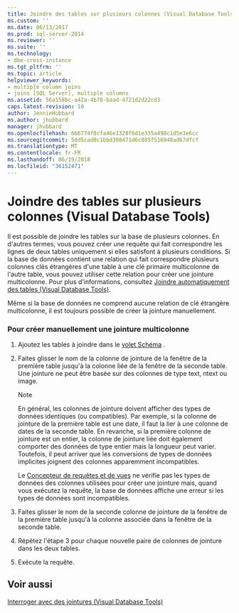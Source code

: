 ```yaml
---
title: Joindre des tables sur plusieurs colonnes (Visual Database Tools) | Microsoft Docs
ms.custom: ''
ms.date: 06/13/2017
ms.prod: sql-server-2014
ms.reviewer: ''
ms.suite: ''
ms.technology:
- dbe-cross-instance
ms.tgt_pltfrm: ''
ms.topic: article
helpviewer_keywords:
- multiple column joins
- joins [SQL Server], multiple columns
ms.assetid: 56a158bc-a42a-4b78-baad-4721d2d22cd3
caps.latest.revision: 10
author: JennieHubbard
ms.author: jhubbard
manager: jhubbard
ms.openlocfilehash: 666774f8cfa46e1328f6d1e335a498c1d5e3e6cc
ms.sourcegitcommit: 5dd5cad0c1bbd308471d6c885f516948ad67dfcf
ms.translationtype: MT
ms.contentlocale: fr-FR
ms.lasthandoff: 06/19/2018
ms.locfileid: "36152471"
---
```

# <a name="join-tables-on-multiple-columns-visual-database-tools"></a>Joindre des tables sur plusieurs colonnes (Visual Database Tools)
  Il est possible de joindre les tables sur la base de plusieurs colonnes. En d'autres termes, vous pouvez créer une requête qui fait correspondre les lignes de deux tables uniquement si elles satisfont à plusieurs conditions. Si la base de données contient une relation qui fait correspondre plusieurs colonnes clés étrangères d'une table à une clé primaire multicolonne de l'autre table, vous pouvez utiliser cette relation pour créer une jointure multicolonne. Pour plus d’informations, consultez [Joindre automatiquement des tables &#40;Visual Database Tools&#41;](visual-database-tools.md).  
  
 Même si la base de données ne comprend aucune relation de clé étrangère multicolonne, il est toujours possible de créer la jointure manuellement.  
  
### <a name="to-manually-create-a-multicolumn-join"></a>Pour créer manuellement une jointure multicolonne  
  
1.  Ajoutez les tables à joindre dans le [volet Schéma](diagram-pane-visual-database-tools.md) .  
  
2.  Faites glisser le nom de la colonne de jointure de la fenêtre de la première table jusqu'à la colonne liée de la fenêtre de la seconde table. Une jointure ne peut être basée sur des colonnes de type text, ntext ou image.  
  
    > [!NOTE]  
    >  En général, les colonnes de jointure doivent afficher des types de données identiques (ou compatibles). Par exemple, si la colonne de jointure de la première table est une date, il faut la lier à une colonne de dates de la seconde table. En revanche, si la première colonne de jointure est un entier, la colonne de jointure liée doit également comporter des données de type entier mais la longueur peut varier. Toutefois, il peut arriver que les conversions de types de données implicites joignent des colonnes apparemment incompatibles.  
    >   
    >  Le [Concepteur de requêtes et de vues](query-and-view-designer-tools-visual-database-tools.md) ne vérifie pas les types de données des colonnes utilisées pour créer une jointure mais, quand vous exécutez la requête, la base de données affiche une erreur si les types de données sont incompatibles.  
  
3.  Faites glisser le nom de la seconde colonne de jointure de la fenêtre de la première table jusqu'à la colonne associée dans la fenêtre de la seconde table.  
  
4.  Répétez l'étape 3 pour chaque nouvelle paire de colonnes de jointure dans les deux tables.  
  
5.  Exécute la requête.  
  
## <a name="see-also"></a>Voir aussi  
 [Interroger avec des jointures &#40;Visual Database Tools&#41;](query-with-joins-visual-database-tools.md)  
  
  